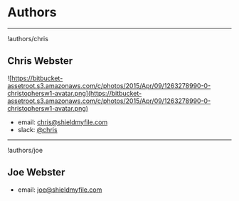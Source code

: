 # Authors

____________________________________

!authors/chris
## Chris Webster
![https://bitbucket-assetroot.s3.amazonaws.com/c/photos/2015/Apr/09/1263278990-0-christophersw1-avatar.png](https://bitbucket-assetroot.s3.amazonaws.com/c/photos/2015/Apr/09/1263278990-0-christophersw1-avatar.png)
* email: [chris@shieldmyfile.com](mailto:chris@shieldmyfile.com)
* slack: [@chris](https://shieldmyfiles.slack.com/team/chris)

____________________________________

!authors/joe
## Joe Webster

* email: joe@shieldmyfile.com 
